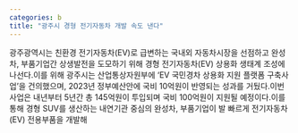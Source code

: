 ```yaml
---
categories: b
title: "광주시 경형 전기자동차 개발 속도 낸다"
---
```

광주광역시는 친환경 전기자동차(EV)로 급변하는 국내외 자동차시장을 선점하고 완성차, 부품기업간 상생발전을 도모하기 위해 경형 전기자동차(EV) 상용화 생태계 조성에 나선다.이를 위해 광주시는 산업통상자원부에 ‘EV 국민경차 상용화 지원 플랫폼 구축사업’을 건의했으며, 2023년 정부예산안에 국비 10억원이 반영되는 성과를 거뒀다.이번 사업은 내년부터 5년간 총 145억원이 투입되며 국비 100억원이 지원될 예정이다.이를 통해 경형 SUV를 생산하는 내연기관 중심의 완성차, 부품기업이 발 빠르게 전기자동차(EV) 전용부품을 개발해